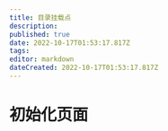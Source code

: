 ```yaml
---
title: 目录挂载点
description: 
published: true
date: 2022-10-17T01:53:17.817Z
tags: 
editor: markdown
dateCreated: 2022-10-17T01:53:17.817Z
---
```


# 初始化页面